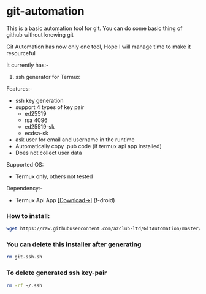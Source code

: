 # git-automation
This is a basic automation tool for git. You can do some basic thing of github without knowing git

Git Automation has now only one tool, Hope I will manage time to make it resourceful

It currently has:-
1. ssh generator for Termux

Features:-
- ssh key generation
- support 4 types of key pair
  - ed25519
  - rsa 4096
  - ed25519-sk
  - ecdsa-sk
- ask user for email and username in the runtime
- Automatically copy .pub code (if termux api app installed)
- Does not collect user data

Supported OS:
- Termux only, others not tested

Dependency:-
- Termux Api App [[Download->]](https://f-droid.org/en/packages/com.termux.api/) (f-droid)

### How to install:
```sh
wget https://raw.githubusercontent.com/azclub-ltd/GitAutomation/master/git-ssh.sh && chmod +x git-ssh.sh && ./git-ssh.sh
```

### You can delete this installer after generating
```sh
rm git-ssh.sh
```

### To delete generated ssh key-pair
```sh
rm -rf ~/.ssh
```
